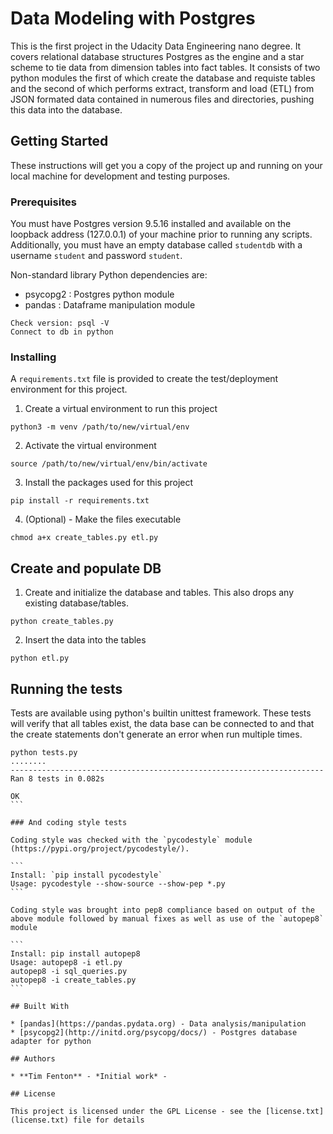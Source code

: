 # Data Modeling with Postgres

This is the first project in the Udacity Data Engineering nano degree. It covers relational database structures Postgres as the engine and a star scheme to tie data from dimension tables into fact tables. It consists of two python modules the first of which create the database and requiste tables and the second of which performs extract, transform and load (ETL) from JSON formated data contained in numerous files and directories, pushing this data into the database.

## Getting Started

These instructions will get you a copy of the project up and running on your local machine for development and testing purposes. 

### Prerequisites

You must have Postgres version 9.5.16 installed and available on the loopback address (127.0.0.1) of your machine prior to running any scripts. Additionally, you must have an empty database called `studentdb` with a username `student` and password `student`. 

Non-standard library Python dependencies are:
- psycopg2 : Postgres python module
- pandas : Dataframe manipulation module 

```
Check version: psql -V
Connect to db in python
```

### Installing

A `requirements.txt` file is provided to create the test/deployment environment for this project.

1. Create a virtual environment to run this project

```
python3 -m venv /path/to/new/virtual/env
```

2. Activate the virtual environment

```
source /path/to/new/virtual/env/bin/activate
```

3. Install the packages used for this project

```
pip install -r requirements.txt
```

4. (Optional) - Make the files executable

```
chmod a+x create_tables.py etl.py
```

## Create and populate DB

1. Create and initialize the database and tables. This also drops any existing database/tables.

```
python create_tables.py
```

2. Insert the data into the tables

```
python etl.py
```

## Running the tests

Tests are available using python's builtin unittest framework. These tests will verify that all tables exist, the data base can be connected to and that the create statements don't generate an error when run multiple times.

````
python tests.py
........
----------------------------------------------------------------------
Ran 8 tests in 0.082s

OK
```

### And coding style tests

Coding style was checked with the `pycodestyle` module (https://pypi.org/project/pycodestyle/).

```
Install: `pip install pycodestyle`
Usage: pycodestyle --show-source --show-pep *.py
```

Coding style was brought into pep8 compliance based on output of the above module followed by manual fixes as well as use of the `autopep8` module

```
Install: pip install autopep8
Usage: autopep8 -i etl.py
autopep8 -i sql_queries.py
autopep8 -i create_tables.py
```

## Built With

* [pandas](https://pandas.pydata.org) - Data analysis/manipulation
* [psycopg2](http://initd.org/psycopg/docs/) - Postgres database adapter for python

## Authors

* **Tim Fenton** - *Initial work* -

## License

This project is licensed under the GPL License - see the [license.txt](license.txt) file for details